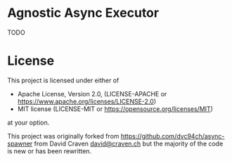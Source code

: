 # Agnostic Async Executor

TODO

# License
This project is licensed under either of

- Apache License, Version 2.0, (LICENSE-APACHE or https://www.apache.org/licenses/LICENSE-2.0)
- MIT license (LICENSE-MIT or https://opensource.org/licenses/MIT)

at your option.

This project was originally forked from https://github.com/dvc94ch/async-spawner from David Craven <david@craven.ch> but the majority of the code is new or has been rewritten.
